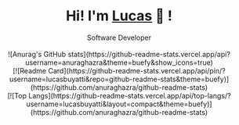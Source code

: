 <div align="center">
	<h1>Hi! I'm <a href="https://github.com/lucasbuyatti">Lucas</a> 🐬 !</h1>
	<div>Software Developer</div>
	<br />
	![Anurag's GitHub stats](https://github-readme-stats.vercel.app/api?username=anuraghazra&theme=buefy&show_icons=true) <br>
	[![Readme Card](https://github-readme-stats.vercel.app/api/pin/?username=lucasbuyatti&repo=github-readme-stats&theme=buefy)](https://github.com/anuraghazra/github-readme-stats)
	<br />
	[![Top Langs](https://github-readme-stats.vercel.app/api/top-langs/?username=lucasbuyatti&layout=compact&theme=buefy)](https://github.com/anuraghazra/github-readme-stats)

</div>





